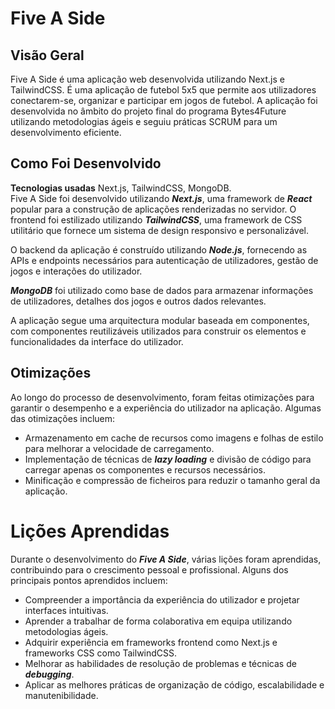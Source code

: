 # Five A Side

## Visão Geral
Five A Side é uma aplicação web desenvolvida utilizando Next.js e TailwindCSS. É uma aplicação de futebol 5x5 que permite aos utilizadores conectarem-se, organizar e participar em jogos de futebol. A aplicação foi desenvolvida no âmbito do projeto final do programa Bytes4Future utilizando metodologias ágeis e seguiu práticas SCRUM para um desenvolvimento eficiente.

## Como Foi Desenvolvido

**Tecnologias usadas** Next.js, TailwindCSS, MongoDB.  
Five A Side foi desenvolvido utilizando ***Next.js***, uma framework de ***React*** popular para a construção de aplicações renderizadas no servidor. O frontend foi estilizado utilizando ***TailwindCSS***, uma framework de CSS utilitário que fornece um sistema de design responsivo e personalizável.

O backend da aplicação é construído utilizando ***Node.js***, fornecendo as APIs e endpoints necessários para autenticação de utilizadores, gestão de jogos e interações do utilizador.

***MongoDB*** foi utilizado como base de dados para armazenar informações de utilizadores, detalhes dos jogos e outros dados relevantes.

A aplicação segue uma arquitectura modular baseada em componentes, com componentes reutilizáveis utilizados para construir os elementos e funcionalidades da interface do utilizador.

## Otimizações
Ao longo do processo de desenvolvimento, foram feitas otimizações para garantir o desempenho e a experiência do utilizador na aplicação. Algumas das otimizações incluem:

- Armazenamento em cache de recursos como imagens e folhas de estilo para melhorar a velocidade de carregamento.
- Implementação de técnicas de ***lazy loading*** e divisão de código para carregar apenas os componentes e recursos necessários.
- Minificação e compressão de ficheiros para reduzir o tamanho geral da aplicação.

# Lições Aprendidas
Durante o desenvolvimento do ***Five A Side***, várias lições foram aprendidas, contribuindo para o crescimento pessoal e profissional. Alguns dos principais pontos aprendidos incluem:

- Compreender a importância da experiência do utilizador e projetar interfaces intuitivas.
- Aprender a trabalhar de forma colaborativa em equipa utilizando metodologias ágeis.
- Adquirir experiência em frameworks frontend como Next.js e frameworks CSS como TailwindCSS.
- Melhorar as habilidades de resolução de problemas e técnicas de ***debugging***.
- Aplicar as melhores práticas de organização de código, escalabilidade e manutenibilidade.
